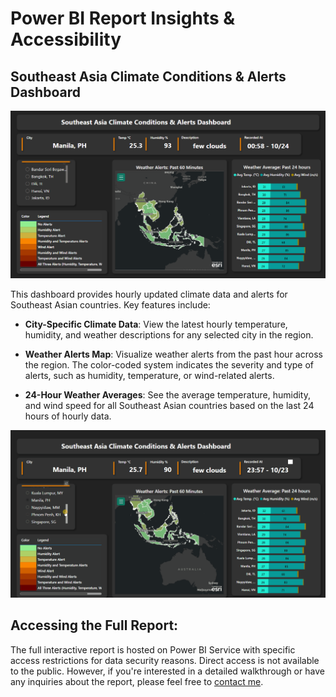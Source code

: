 # Power BI Report Insights & Accessibility

## Southeast Asia Climate Conditions & Alerts Dashboard

![Weather SE Dashboard](Dashboard_Weather_SE_Asia.png)

This dashboard provides hourly updated climate data and alerts for Southeast Asian countries. Key features include:

- **City-Specific Climate Data**: View the latest hourly temperature, humidity, and weather descriptions for any selected city in the region.

- **Weather Alerts Map**: Visualize weather alerts from the past hour across the region. The color-coded system indicates the severity and type of alerts, such as humidity, temperature, or wind-related alerts.

- **24-Hour Weather Averages**: See the average temperature, humidity, and wind speed for all Southeast Asian countries based on the last 24 hours of hourly data.

![Report Interactions](Dashboard_Interaction.gif)

## Accessing the Full Report:
The full interactive report is hosted on Power BI Service with specific access restrictions for data security reasons. Direct access is not available to the public. However, if you're interested in a detailed walkthrough or have any inquiries about the report, please feel free to [contact me](mihaicrt12@gmail.com). 

